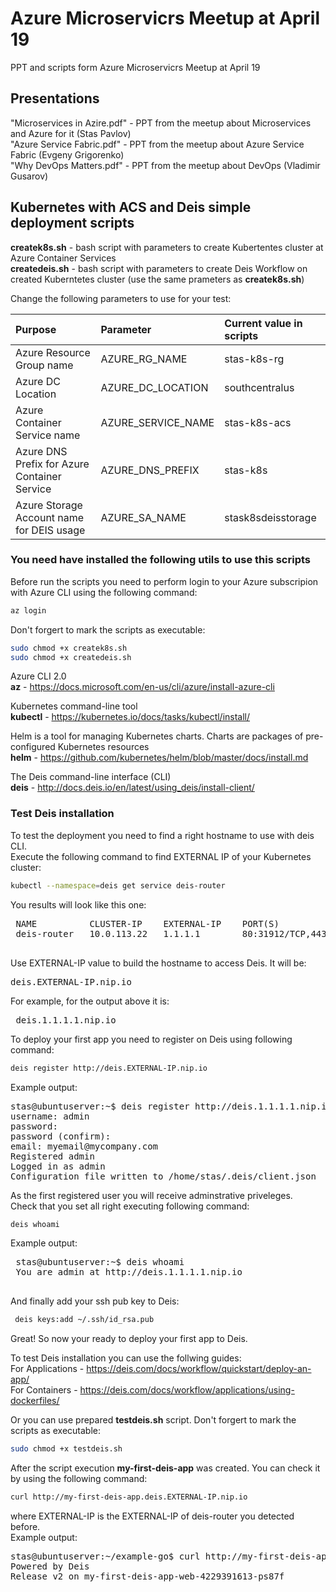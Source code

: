 # Azure Microservicrs Meetup at April 19

PPT and scripts form Azure Microservicrs Meetup at April 19

## Presentations
"Microservices in Azire.pdf" - PPT from the meetup about Microservices and Azure for it (Stas Pavlov)  
"Azure Service Fabric.pdf" - PPT from the meetup about Azure Service Fabric  (Evgeny Grigorenko)  
"Why DevOps Matters.pdf" - PPT from the meetup about DevOps (Vladimir Gusarov)  

## Kubernetes with ACS and Deis simple deployment scripts 
**createk8s.sh** - bash script with parameters to create Kubertentes cluster at Azure Container Services  
**createdeis.sh** - bash script with parameters to create Deis Workflow on created Kuberntetes cluster (use the same prameters as **createk8s.sh**)

Change the following parameters to use for your test:


| Purpose        | Parameter           |Current value in scripts|
| :------------ |:--------------|:-------------|
| Azure Resource Group name   | AZURE_RG_NAME |stas-k8s-rg |
| Azure DC Location      | AZURE_DC_LOCATION |southcentralus | 
| Azure Container Service name |AZURE_SERVICE_NAME |stas-k8s-acs |
|Azure DNS Prefix for Azure Container Service|AZURE_DNS_PREFIX| stas-k8s |
|Azure Storage Account name for DEIS usage|AZURE_SA_NAME |stask8sdeisstorage |

### You need have installed the following utils to use this scripts

Before run the scripts you need to perform login to your Azure subscripion with Azure CLI using the following command:
```bash
az login
```

Don't forgert to mark the scripts as executable:
```bash
sudo chmod +x createk8s.sh
sudo chmod +x createdeis.sh
```

 Azure CLI 2.0  
**az** - https://docs.microsoft.com/en-us/cli/azure/install-azure-cli  

Kubernetes command-line tool  
**kubectl** - https://kubernetes.io/docs/tasks/kubectl/install/  

Helm is a tool for managing Kubernetes charts. Charts are packages of pre-configured Kubernetes resources  
**helm** - https://github.com/kubernetes/helm/blob/master/docs/install.md  

The Deis command-line interface (CLI)  
**deis** - http://docs.deis.io/en/latest/using_deis/install-client/  

### Test Deis installation

To test the deployment you need to find a right hostname to use with deis CLI.  
Execute the following command to find EXTERNAL IP of your Kubernetes cluster:  
```bash
kubectl --namespace=deis get service deis-router
```
You results will look like this one:
<pre>
 NAME          CLUSTER-IP    EXTERNAL-IP    PORT(S)                                                    AGE
 deis-router   10.0.113.22   1.1.1.1        80:31912/TCP,443:31642/TCP,2222:31239/TCP,9090:32507/TCP   5m
 </pre>
Use EXTERNAL-IP value to build the hostname to access Deis. It will be:  
<pre>
deis.EXTERNAL-IP.nip.io
</pre>
For example, for the output above it is:
<pre>
 deis.1.1.1.1.nip.io
</pre>
To deploy your first app you need to register on Deis using following command:
```bash
deis register http://deis.EXTERNAL-IP.nip.io 
```
Example output:  
<pre>
stas@ubuntuserver:~$ deis register http://deis.1.1.1.1.nip.io
username: admin
password:
password (confirm):
email: myemail@mycompany.com
Registered admin
Logged in as admin
Configuration file written to /home/stas/.deis/client.json
</pre>
As the first registered user you will receive adminstrative priveleges.  
Check that you set all right executing following command:
```bash
deis whoami
```
Example output: 
<pre>
 stas@ubuntuserver:~$ deis whoami
 You are admin at http://deis.1.1.1.1.nip.io
 </pre>
 And finally add your ssh pub key to Deis:
```bash
 deis keys:add ~/.ssh/id_rsa.pub
```
Great! So now your ready to deploy your first app to Deis.

To test Deis installation you can use the follwing guides:  
For Applications - https://deis.com/docs/workflow/quickstart/deploy-an-app/  
For Containers - https://deis.com/docs/workflow/applications/using-dockerfiles/

Or you can use prepared **testdeis.sh** script. 
Don't forgert to mark the scripts as executable:
```bash
sudo chmod +x testdeis.sh
```
After the script execution **my-first-deis-app** was created. You can check it by using the following command:
```bash
curl http://my-first-deis-app.deis.EXTERNAL-IP.nip.io  
```
where EXTERNAL-IP is the EXTERNAL-IP of deis-router you detected before.  
Example output:
<pre>
stas@ubuntuserver:~/example-go$ curl http://my-first-deis-app.deis.1.1.1.1.nip.io
Powered by Deis
Release v2 on my-first-deis-app-web-4229391613-ps87f
</pre>